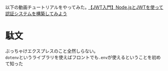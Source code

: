 # 
以下の動画チュートリアルをやってみた｡
[【JWT入門】Node.jsとJWTを使って認証システムを構築してみよう](https://www.youtube.com/watch?v=9xxXKkwpRg4)


# 駄文
ぶっちゃけエクスプレスのこと全然しらない｡  
`dotenv`というライブラリを使えばフロントでも`.env`が使えるということを初めて知った